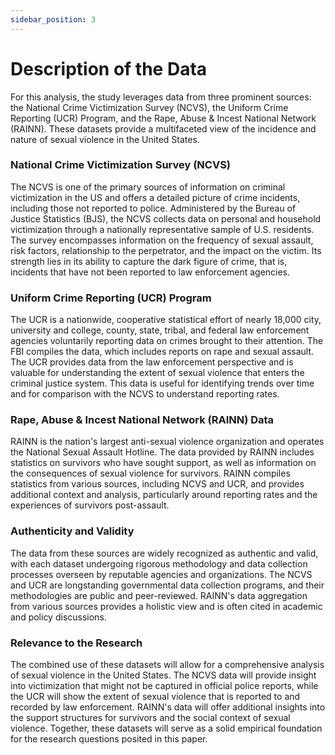 ```yaml
---
sidebar_position: 3
---
```


# Description of the Data

For this analysis, the study leverages data from three prominent sources: the National Crime Victimization Survey (NCVS), the Uniform Crime Reporting (UCR) Program, and the Rape, Abuse & Incest National Network (RAINN). These datasets provide a multifaceted view of the incidence and nature of sexual violence in the United States.

### National Crime Victimization Survey (NCVS)

The NCVS is one of the primary sources of information on criminal victimization in the US and offers a detailed picture of crime incidents, including those not reported to police. Administered by the Bureau of Justice Statistics (BJS), the NCVS collects data on personal and household victimization through a nationally representative sample of U.S. residents. The survey encompasses information on the frequency of sexual assault, risk factors, relationship to the perpetrator, and the impact on the victim. Its strength lies in its ability to capture the dark figure of crime, that is, incidents that have not been reported to law enforcement agencies.

### Uniform Crime Reporting (UCR) Program

The UCR is a nationwide, cooperative statistical effort of nearly 18,000 city, university and college, county, state, tribal, and federal law enforcement agencies voluntarily reporting data on crimes brought to their attention. The FBI compiles the data, which includes reports on rape and sexual assault. The UCR provides data from the law enforcement perspective and is valuable for understanding the extent of sexual violence that enters the criminal justice system. This data is useful for identifying trends over time and for comparison with the NCVS to understand reporting rates.

### Rape, Abuse & Incest National Network (RAINN) Data

RAINN is the nation's largest anti-sexual violence organization and operates the National Sexual Assault Hotline. The data provided by RAINN includes statistics on survivors who have sought support, as well as information on the consequences of sexual violence for survivors. RAINN compiles statistics from various sources, including NCVS and UCR, and provides additional context and analysis, particularly around reporting rates and the experiences of survivors post-assault.

### Authenticity and Validity

The data from these sources are widely recognized as authentic and valid, with each dataset undergoing rigorous methodology and data collection processes overseen by reputable agencies and organizations. The NCVS and UCR are longstanding governmental data collection programs, and their methodologies are public and peer-reviewed. RAINN's data aggregation from various sources provides a holistic view and is often cited in academic and policy discussions.

### Relevance to the Research

The combined use of these datasets will allow for a comprehensive analysis of sexual violence in the United States. The NCVS data will provide insight into victimization that might not be captured in official police reports, while the UCR will show the extent of sexual violence that is reported to and recorded by law enforcement. RAINN's data will offer additional insights into the support structures for survivors and the social context of sexual violence. Together, these datasets will serve as a solid empirical foundation for the research questions posited in this paper.